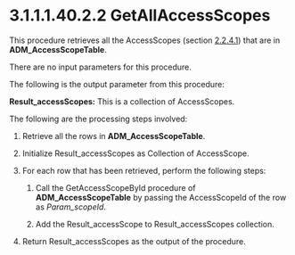 <html dir="LTR" xmlns:mshelp="http://msdn.microsoft.com/mshelp" xmlns:ddue="http://ddue.schemas.microsoft.com/authoring/2003/5" xmlns:xlink="http://www.w3.org/1999/xlink" xmlns:tool="http://www.microsoft.com/tooltip">
 <body>
 <div id="header">
 <h1 class="heading">3.1.1.1.40.2.2 GetAllAccessScopes</h1>
 </div>
 <div id="mainSection">
 <div id="mainBody">
 <div id="allHistory" class="saveHistory"></div>
 <div id="sectionSection0" class="section" name="collapseableSection">
 

<p>This procedure retrieves all the AccessScopes (section <a href="2c745547-1709-4e2c-94ed-a31c15f7b0fb.md">2.2.4.1</a>) that are in <b>ADM_AccessScopeTable</b>.</p>

<p>There are no input parameters for this procedure. </p>

<p>The following is the output parameter from this procedure:</p>

<p><b>Result_accessScopes:</b> This is a collection of
AccessScopes.</p>

<p>The following are the processing steps involved:</p>

<ol><li><p><span> </span>Retrieve all the
rows in <b>ADM_AccessScopeTable</b>.</p>

</li><li><p><span> </span>Initialize
Result_accessScopes as Collection of AccessScope.</p>

</li><li><p><span> </span>For each row
that has been retrieved, perform the following steps:</p>

<ol><li><p><span> 
</span>Call the GetAccessScopeById procedure of <b>ADM_AccessScopeTable</b> by
passing the AccessScopeId of the row as <i>Param_scopeId</i>.</p>

</li><li><p><span> 
</span>Add the Result_accessScope to Result_accessScopes collection.</p>

</li></ol></li><li><p><span> </span>Return
Result_accessScopes as the output of the procedure.</p>

</li></ol>
 </div>
 </div>
 </div>
 </body>
</html>